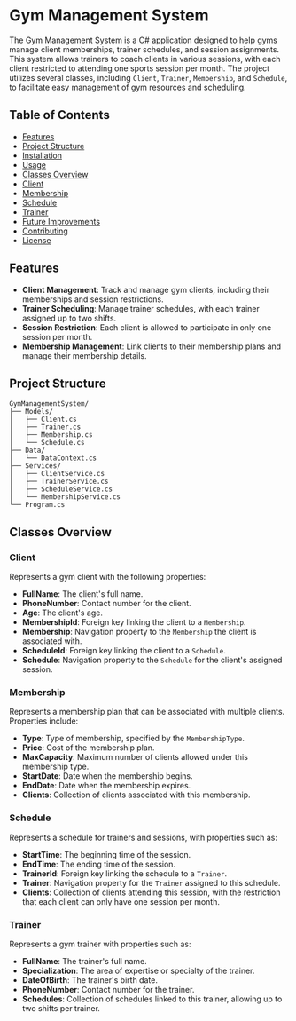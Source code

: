 ﻿# Gym Management System

The Gym Management System is a C# application designed to help gyms manage client memberships, trainer schedules, and session assignments. This system allows trainers to coach clients in various sessions, with each client restricted to attending one sports session per month. The project utilizes several classes, including `Client`, `Trainer`, `Membership`, and `Schedule`, to facilitate easy management of gym resources and scheduling.

## Table of Contents
- [Features](#features)
- [Project Structure](#project-structure)
- [Installation](#installation)
- [Usage](#usage)
- [Classes Overview](#classes-overview)
- [Client](#client)
- [Membership](#membership)
- [Schedule](#schedule)
- [Trainer](#trainer)
- [Future Improvements](#future-improvements)
- [Contributing](#contributing)
- [License](#license)

## Features
- **Client Management**: Track and manage gym clients, including their memberships and session restrictions.
- **Trainer Scheduling**: Manage trainer schedules, with each trainer assigned up to two shifts.
- **Session Restriction**: Each client is allowed to participate in only one session per month.
- **Membership Management**: Link clients to their membership plans and manage their membership details.

## Project Structure

```plaintext
GymManagementSystem/
├── Models/
│   ├── Client.cs
│   ├── Trainer.cs
│   ├── Membership.cs
│   └── Schedule.cs
├── Data/
│   └── DataContext.cs
├── Services/
│   ├── ClientService.cs
│   ├── TrainerService.cs
│   ├── ScheduleService.cs
│   └── MembershipService.cs
└── Program.cs
```


## Classes Overview

### Client
Represents a gym client with the following properties:
- **FullName**: The client's full name.
- **PhoneNumber**: Contact number for the client.
- **Age**: The client's age.
- **MembershipId**: Foreign key linking the client to a `Membership`.
- **Membership**: Navigation property to the `Membership` the client is associated with.
- **ScheduleId**: Foreign key linking the client to a `Schedule`.
- **Schedule**: Navigation property to the `Schedule` for the client's assigned session.

### Membership
Represents a membership plan that can be associated with multiple clients. Properties include:
- **Type**: Type of membership, specified by the `MembershipType`.
- **Price**: Cost of the membership plan.
- **MaxCapacity**: Maximum number of clients allowed under this membership type.
- **StartDate**: Date when the membership begins.
- **EndDate**: Date when the membership expires.
- **Clients**: Collection of clients associated with this membership.

### Schedule
Represents a schedule for trainers and sessions, with properties such as:
- **StartTime**: The beginning time of the session.
- **EndTime**: The ending time of the session.
- **TrainerId**: Foreign key linking the schedule to a `Trainer`.
- **Trainer**: Navigation property for the `Trainer` assigned to this schedule.
- **Clients**: Collection of clients attending this session, with the restriction that each client can only have one session per month.

### Trainer
Represents a gym trainer with properties such as:
- **FullName**: The trainer's full name.
- **Specialization**: The area of expertise or specialty of the trainer.
- **DateOfBirth**: The trainer's birth date.
- **PhoneNumber**: Contact number for the trainer.
- **Schedules**: Collection of schedules linked to this trainer, allowing up to two shifts per trainer.
